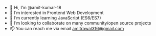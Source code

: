 - 👋 Hi, I’m @amit-kumar-18
- 👀 I’m interested in Frontend Web Development
- 🌱 I’m currently learning JavaScript (ES6/ES7)
- 💞️ I’m looking to collaborate on many community/open source projects
- 📫 You can reach me via email amitrawal316@gmail.com

<!---
amit-kumar-18/amit-kumar-18 is a ✨ special ✨ repository because its `README.md` (this file) appears on your GitHub profile.
You can click the Preview link to take a look at your changes.
--->
